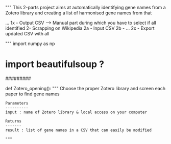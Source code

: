 """
This 2-parts project aims at automatically identifying gene names from a Zotero library and creating a list of harmonised gene names from that 

...
1x - Output CSV
--> Manual part during which you have to select if all identified 
2- Scrapping on Wikipedia 
2a - Input CSV
2b -
...
2x - Export updated CSV with all 

"""
import numpy as np
# import beautifulsoup ?

#########

def Zotero_opening():
    """
    Choose the proper Zotero library and screen each paper to find gene names

    Parameters
    ----------
    input : name of Zotero library & local access on your computer

    Returns
    -------
    result : list of gene names in a CSV that can easily be modified 

    """

